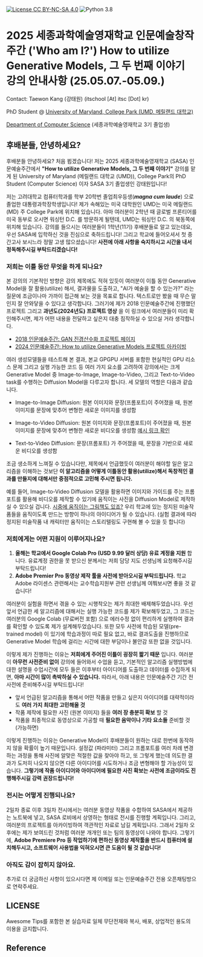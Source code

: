 [![License CC BY-NC-SA 4.0](https://img.shields.io/badge/license-CC4.0-blue.svg)](https://raw.githubusercontent.com/NVIDIA/FastPhotoStyle/master/LICENSE.md)
![Python 3.8](https://img.shields.io/badge/python-3.8-green.svg)
# 2025 세종과학예술영재학교 인문예술창작주간 ('Who am I?') How to utilize Generative Models, 그 두 번째 이야기 강의 안내사항 (25.05.07.-05.09.)

Contact: Taewon Kang (강태원) (itschool [At] itsc [Dot] kr)

PhD Student @ [University of Maryland, College Park (UMD, 메릴랜드 대학교)](https://umd.edu/)

[Department of Computer Science](https://cs.umd.edu) (세종과학예술영재학교 3기 졸업생)

## 후배분들, 안녕하세요?
후배분들 안녕하세요? 처음 뵙겠습니다! 저는 2025 세종과학예술영재학교 (SASA) 인문예술주간에서 **"How to utilize Generative Models, 그 두 번째 이야기"** 강의를 맡게 된 University of Maryland (메릴랜드 대학교 (UMD)), College Park의 PhD Student (Computer Science) 이자 SASA 3기 졸업생인 강태원입니다! 

저는 고려대학교 컴퓨터학과를 학부 20학번 졸업최우등생(___magna cum laude___) 으로 졸업한 대통령과학장학생입니다! 제가 속해있는 미국 대학원인 UMD는 미국 메릴랜드(MD) 주 College Park에 위치해 있습니다. 아마 여러분이 2학년 때 글로벌 프론티어를 미국 동부로 오시면 워싱턴 D.C. 를 방문하게 될텐데, UMD는 워싱턴 D.C. 의 북동쪽에 위치해 있습니다. 강의를 들으시는 여러분들이 1학년(11기) 후배분들로 알고 있는데요, 우선 SASA에 입학하신 것을 진심으로 축하드립니다! 그리고 학교에 들어오셔서 첫 중간고사 보시느라 정말 고생 많으셨습니다! **사전에 아래 사항을 숙지하시고 시간을 내서 정독해주시길 부탁드리겠습니다!**

### 저희는 이틀 동안 무엇을 하게 되나요?
본 강의의 기본적인 방향은 강의 제목에도 적혀 있듯이 여러분이 이틀 동안 Generative Model을 잘 활용(utilize) 해서, 결과물을 도출하고, "AI가 예술을 할 수 있는가?" 라는 질문에 조금이나마 가까이 접근해 보는 것을 목표로 합니다. 텍스트로만 봤을 때 무슨 말인지 잘 안와닿을 수 있다고 생각합니다. 그러기에 제가 2018 인문예술주간에 진행했던 프로젝트 그리고 **과년도(2024년도) 프로젝트 영상** 을 이 링크에서 여러분들이 미리 확인해주시면, 제가 어떤 내용을 전달하고 싶은지 대충 짐작하실 수 있으실 거라 생각합니다.

* [2018 인문예술주간: GAN 진경산수화 프로젝트 페이지](http://itsc.kr/2018/10/27/2018-implementation-of-gan-jinkyeongsansu/)
* [2024 인문예술주간: How to utilize Generative Models 프로젝트 아카이빙](https://youtu.be/WeLmDt36v3M)

여러 생성모델들을 테스트해 본 결과, 본교 GPGPU 서버를 포함한 현실적인 GPU 리소스 문제 그리고 실행 가능한 코드 등 여러 가지 요소를 고려하여 강의에서는 크게 Generative Model 중 Image-to-Image, Image-to-Video, 그리고 Text-to-Video task를 수행하는 Diffusion Model을 다루고자 합니다. 세 모델의 역할은 다음과 같습니다.

* Image-to-Image Diffusion: 원본 이미지와 문장(프롬포트)이 주어졌을 때, 원본 이미지를 문장에 맞추어 변형한 새로운 이미지를 생성함

* Image-to-Video Diffusion: 원본 이미지와 문장(프롬포트)이 주어졌을 때, 원본 이미지를 문장에 맞추어 변형한 새로운 비디오를 생성함 [예시 링크 확인](https://i2vgen-xl.github.io/)

* Text-to-Video Diffusion: 문장(프롬포트) 가 주어졌을 때, 문장을 기반으로 새로운 비디오를 생성함

조금 생소하게 느껴질 수 있습니다만, 제목에서 언급했듯이 여러분이 해야할 일은 알고리즘을 이해하는 것보단 **이 알고리즘을 어떻게 이틀동안 활용(utilize)해서 독창적인 결과를 만들지에 대해서만 중점적으로 고민해 주시면 됩니다.**

예를 들어, Image-to-Video Diffusion 모델을 활용하면 이미지와 가이드를 주는 프롬포트를 활용해 비디오를 제작할 수 있기에 움직이는 사진을 Diffusion Model로 제작하실 수 있으실 겁니다. [시중에 움직이는 그림책도 있죠?](https://www.yes24.com/Product/Goods/104480787) 우리 학교에 있는 정지된 미술작품들을 움직이도록 만드는 방향이 하나의 아이디어가 될 수 있습니다. (실험 결과에 따라 정지된 미술작품 내 캐릭터만 움직이는 스토리텔링도 구현해 볼 수 있을 듯 합니다)

### 저희에게는 어떤 지원이 이루어지나요?
1. **올해는 학교에서 Google Colab Pro (USD 9.99 달러 상당) 유료 계정을 지원** 합니다. 유료계정 권한을 못 받으신 분께서는 저희 담당 지도 선생님께 요청해주시길 부탁드립니다!
2. **Adobe Premier Pro 동영상 제작 툴을 사전에 받아오시길 부탁드립니다.** 학교 Adobe 라이센스 관련해서는 교수학습지원부 관련 선생님께 여쭤보시면 좋을 것 같습니다!

여러분이 실험을 하면서 겪을 수 있는 시행착오는 제가 최대한 배제해두었습니다. 우선 앞서 언급한 세 알고리즘에 대해서는 실행 가능한 코드를 제가 확보해두었고, 그 코드는 여러분의 Google Colab (무료버전 포함) 으로 에러수정 없이 편리하게 실행하여 결과를 확인할 수 있도록 제가 설계해두었습니다. 또한 모두 사전에 학습된 모델(pre-trained model) 이 있기에 학습과정이 따로 필요 없고, 바로 결과도출을 진행하므로 Generative Model 학습에 걸리는 시간에 대한 부담이나 불안감 또한 없을 것입니다. 

이렇게 제가 진행하는 이유는 **저희에게 주어진 이틀이 굉장히 짧기 때문** 입니다. 여러분이 **아무런 사전준비 없이** 강의에 들어와서 수업을 듣고, 기본적인 알고리즘 실행방법에 대한 설명을 수업시간에 모두 들은 이후부터 아이디어를 도출하고 데이터를 수집하게 되면, **아마 시간이 많이 촉박하실 수 있습니다.** 따라서, 아래 내용은 인문예술주간 기간 전 사전에 준비해주시길 부탁드립니다!

* 앞서 언급된 알고리즘을 통해서 어떤 작품을 만들고 싶은지 아이디어를 대략적이라도 **여러 가지 최대한 고민해올 것**
* 작품 제작에 필요한 사진 (원본 이미지) 들을 **여러 장 충분히 확보** 할 것
* 작품을 최종적으로 동영상으로 가공할 때 **필요한 음악이나 기타 요소들** 준비할 것 (가능하면)

이렇게 진행하는 이유는 Generative Model이 후배분들이 원하는 대로 한번에 동작하지 않을 확률이 높기 때문입니다. 설정값 (파라미터) 그리고 프롬포트를 여러 차례 변경하는 과정을 통해 사진에 알맞은 적절한 값을 찾아야 하고, 또 그렇게 했는데 의도한 결과가 도저히 나오지 않으면 다른 아이디어를 시도하거나 조금 변형해야 할 가능성이 있습니다. **그렇기에 작품 아이디어와 아이디어에 필요한 사진 확보는 사전에 조금이라도 진행해주시길 강력 권장드립니다!** 

### 전시는 어떻게 진행되나요?
2일차 종료 이후 3일차 전시에서는 여러분 동영상 작품을 수합하여 SASA에서 제공하는 노트북에 넣고, SASA 로비에서 상영하는 형태로 전시를 진행할 계획입니다. 그리고, 여러분의 프로젝트를 아카이빙하여 객관적인 자료로 남길 계획입니다. 그래서 2일차 오후에는 제가 보여드린 것처럼 여러분 개개인 또는 팀의 동영상이 나와야 합니다. 그렇기에, **Adobe Premiere Pro 등 작업하기에 편하신 동영상 제작툴을 반드시 컴퓨터에 설치해두시고, 소프트웨어 사용법을 익혀오시면 큰 도움이 될 것 같습니다!**

### 아직도 감이 잡히지 않아요.
추가로 더 궁금하신 사항이 있으시다면 제 이메일 또는 인문예술주간 전용 오픈채팅방으로 연락주세요.

## LICENSE
Awesome Tips를 포함한 본 실습자료 일체 무단전재와 복사, 배포, 상업적인 용도의 이용을 금지합니다.

## Reference

